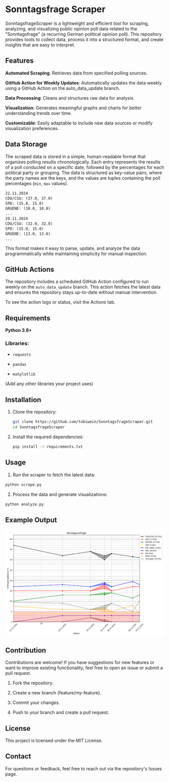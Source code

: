 # Sonntagsfrage Scraper

SonntagsfrageScraper is a lightweight and efficient tool for scraping, analyzing, and visualizing public opinion poll data related to the "Sonntagsfrage" (a recurring German political opinion poll). This repository provides tools to collect data, process it into a structured format, and create insights that are easy to interpret.

## Features

**Automated Scraping**: Retrieves data from specified polling sources.

**GitHub Action for Weekly Updates**: Automatically updates the data weekly using a GitHub Action on the auto_data_update branch.

**Data Processing**: Cleans and structures raw data for analysis.

**Visualization**: Generates meaningful graphs and charts for better understanding trends over time.

**Customizable**: Easily adaptable to include new data sources or modify visualization preferences.

## Data Storage

The scraped data is stored in a simple, human-readable format that organizes polling results chronologically. Each entry represents the results of a poll conducted on a specific date, followed by the percentages for each political party or grouping. The data is structured as key-value pairs, where the party names are the keys, and the values are tuples containing the poll percentages (`min`, `max` values).

```
22.11.2024
CDU/CSU: (37.0, 37.0)
SPD: (15.0, 15.0)
GRUENE: (10.0, 10.0)
...
29.11.2024
CDU/CSU: (32.0, 32.0)
SPD: (15.0, 15.0)
GRUENE: (13.0, 13.0)
...
```

This format makes it easy to parse, update, and analyze the data programmatically while maintaining simplicity for manual inspection.

## GitHub Actions

The repository includes a scheduled GitHub Action configured to run weekly on the `auto_data_update` branch. This action fetches the latest data and ensures the repository stays up-to-date without manual intervention.

To see the action logs or status, visit the Actions tab.

## Requirements

**Python 3.8+**

### Libraries:

- `requests`

- `pandas`

- `matplotlib`

(Add any other libraries your project uses)

## Installation

1. Clone the repository:
    ```sh
    git clone https://github.com/tobiwein/SonntagsfrageScraper.git
    cd SonntagsfrageScraper
    ```

2. Install the required dependencies:
    ```sh
    pip install -r requirements.txt
    ```

## Usage

1. Run the scraper to fetch the latest data:

```sh
python scrape.py
```

2. Process the data and generate visualizations:

```sh
python analyze.py
```

## Example Output

![Example Output](images/readme_example_output.png)

## Contribution

Contributions are welcome! If you have suggestions for new features or want to improve existing functionality, feel free to open an issue or submit a pull request.

1. Fork the repository.

2. Create a new branch (feature/my-feature).

3. Commit your changes.

4. Push to your branch and create a pull request.

## License

This project is licensed under the MIT License.

## Contact

For questions or feedback, feel free to reach out via the repository's Issues page.
